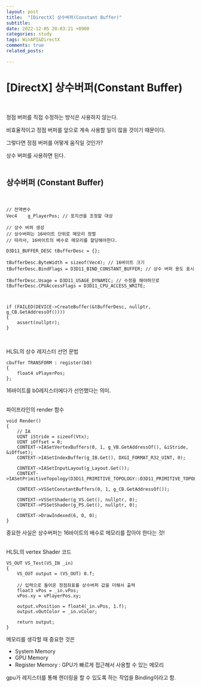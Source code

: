 ```yaml
---
layout: post
title:  "[DirectX] 상수버퍼(Constant Buffer)"
subtitle:  
date: 2022-12-05 20:03:21 +0900
categories: study
tags: WinAPI&DirectX
comments: true
related_posts:

---
```


# [DirectX] 상수버퍼(Constant Buffer)<br/>
<br/>

정점 버퍼를 직접 수정하는 방식은 사용하지 않는다.<br/>

비효율적이고 정점 버퍼를 앞으로 계속 사용할 일이 많을 것이기 때문이다.<br/>

그렇다면 정점 버퍼를 어떻게 움직일 것인가?<br/>

상수 버퍼를 사용하면 된다.<br/>
<br/>

## 상수버퍼 (Constant Buffer)<br/>
<br/>

```
// 전역변수
Vec4    g_PlayerPos; // 포지션을 조정할 대상

// 상수 버퍼 생성
// 상수버퍼는 16바이트 단위로 메모리 정렬
// 따라서, 16바이트의 배수로 메모리를 할당해야한다.

D3D11_BUFFER_DESC tBufferDesc = {};

tBufferDesc.ByteWidth = sizeof(Vec4); // 16바이트 크기
tBufferDesc.BindFlags = D3D11_BIND_CONSTANT_BUFFER; // 상수 버퍼 용도 표시

tBufferDesc.Usage = D3D11_USAGE_DYNAMIC; // 수정을 해야하므로
tBufferDesc.CPUAccessFlags = D3D11_CPU_ACCESS_WRITE;



if (FAILED(DEVICE->CreateBuffer(&tBufferDesc, nullptr, g_CB.GetAddressOf())))
{
	assert(nullptr);
}

```
<br/>

HLSL의 상수 레지스터 선언 문법
```
cbuffer TRANSFORM : register(b0)
{
    float4 vPlayerPos;
};
```
16바이트를 b0레지스터에다가 선언했다는 의미.<br/>
<br/>

파이프라인의 render 함수
```
void Render()
{
	// IA
	UINT iStride = sizeof(Vtx);
	UINT iOffset = 0;
	CONTEXT->IASetVertexBuffers(0, 1, g_VB.GetAddressOf(), &iStride, &iOffset);
	CONTEXT->IASetIndexBuffer(g_IB.Get(), DXGI_FORMAT_R32_UINT, 0);

	CONTEXT->IASetInputLayout(g_Layout.Get());
	CONTEXT->IASetPrimitiveTopology(D3D11_PRIMITIVE_TOPOLOGY::D3D11_PRIMITIVE_TOPOLOGY_TRIANGLELIST);

	CONTEXT->VSSetConstantBuffers(0, 1, g_CB.GetAddressOf());

	CONTEXT->VSSetShader(g_VS.Get(), nullptr, 0);
	CONTEXT->PSSetShader(g_PS.Get(), nullptr, 0);

	CONTEXT->DrawIndexed(6, 0, 0);
}
```

중요한 사실은 상수버퍼는 16바이트의 배수로 메모리를 잡아야 한다는 것!<br/>
<br/>

HLSL의 vertex Shader 코드

```
VS_OUT VS_Test(VS_IN _in)
{
    VS_OUT output = (VS_OUT) 0.f;
    
    // 입력으로 들어온 정점좌표를 상수버퍼 값을 더해서 출력
    float3 vPos = _in.vPos;
    vPos.xy = vPlayerPos.xy;

    output.vPosition = float4(_in.vPos, 1.f);
    output.vOutColor = _in.vColor;
    
    return output;
}
```

메모리를 생각할 때 중요한 것은

- System Memory
- GPU Memory
- Register Memory : GPU가 빠르게 접근해서 사용할 수 있는 메모리

gpu가 레지스터를 통해 렌더링을 할 수 있도록 하는 작업을 Binding이라고 함.<br/>


